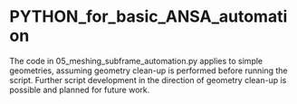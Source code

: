 # PYTHON_for_basic_ANSA_automation
The code in 05_meshing_subframe_automation.py applies to simple geometries, assuming geometry clean-up is performed before running the script.
Further script development in the direction of geometry clean-up is possible and planned for future work.
